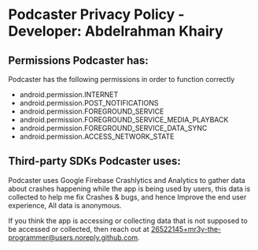 # Podcaster Privacy Policy - Developer: Abdelrahman Khairy
## Permissions Podcaster has:
Podcaster has the following permissions in order to function correctly
- android.permission.INTERNET
- android.permission.POST_NOTIFICATIONS
- android.permission.FOREGROUND_SERVICE
- android.permission.FOREGROUND_SERVICE_MEDIA_PLAYBACK
- android.permission.FOREGROUND_SERVICE_DATA_SYNC
- android.permission.ACCESS_NETWORK_STATE

## Third-party SDKs Podcaster uses:
Podcaster uses Google Firebase Crashlytics and Analytics to gather data about crashes happening while the app is being used by users, 
this data is collected to help me fix Crashes & bugs, and hence Improve the end user experience, All data is anonymous.

If you think the app is accessing or collecting data that is not supposed to be accessed or collected,
then reach out at 26522145+mr3y-the-programmer@users.noreply.github.com.